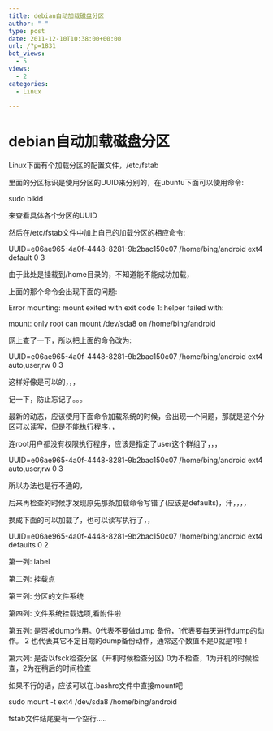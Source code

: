 ```yaml
---
title: debian自动加载磁盘分区
author: "-"
type: post
date: 2011-12-10T10:38:00+00:00
url: /?p=1831
bot_views:
  - 5
views:
  - 2
categories:
  - Linux

---
```

# debian自动加载磁盘分区
Linux下面有个加载分区的配置文件，/etc/fstab
  
里面的分区标识是使用分区的UUID来分别的，在ubuntu下面可以使用命令: 
  
sudo blkid
  
来查看具体各个分区的UUID
  
然后在/etc/fstab文件中加上自己的加载分区的相应命令: 
  
UUID=e06ae965-4a0f-4448-8281-9b2bac150c07 /home/bing/android ext4 default 0 3
  
由于此处是挂载到/home目录的，不知道能不能成功加载，
  
上面的那个命令会出现下面的问题: 
  
Error mounting: mount exited with exit code 1: helper failed with:
  
mount: only root can mount /dev/sda8 on /home/bing/android
  
网上查了一下，所以把上面的命令改为: 
  
UUID=e06ae965-4a0f-4448-8281-9b2bac150c07 /home/bing/android ext4 auto,user,rw 0 3
  
这样好像是可以的，，，
  
记一下，防止忘记了。。。
  
最新的动态，应该使用下面命令加载系统的时候，会出现一个问题，那就是这个分区可以读写，但是不能执行程序，，
  
连root用户都没有权限执行程序，应该是指定了user这个群组了，，，
  
UUID=e06ae965-4a0f-4448-8281-9b2bac150c07 /home/bing/android ext4 auto,user,rw 0 3
  
所以办法也是行不通的，
  
后来再检查的时候才发现原先那条加载命令写错了(应该是defaults)，汗，，，，
  
换成下面的可以加载了，也可以读写执行了，，
  
UUID=e06ae965-4a0f-4448-8281-9b2bac150c07 /home/bing/android ext4 defaults 0 2
  
第一列: label
  
第二列: 挂载点
  
第三列: 分区的文件系统
  
第四列: 文件系统挂载选项,看附件啦
  
第五列: 是否被dump作用。0代表不要做dump 备份，1代表要每天进行dump的动作。 2 也代表其它不定日期的dump备份动作，通常这个数值不是0就是1啦！
  
第六列: 是否以fsck检查分区（开机时候检查分区) 0为不检查，1为开机的时候检查，2为在稍后的时间检查
  
如果不行的话，应该可以在.bashrc文件中直接mount吧
  
sudo mount -t ext4 /dev/sda8 /home/bing/android
  
fstab文件结尾要有一个空行.....